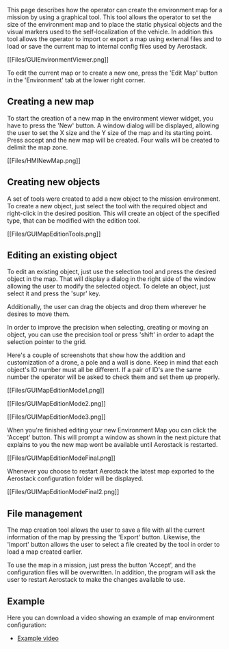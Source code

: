 This page describes how the operator can create the environment map for a mission by using a graphical tool. This tool allows the operator to set the size of the environment map and to place the static physical objects and the visual markers used to the self-localization of the vehicle. In addition this tool allows the operator to import or export a map using external files and to load or save the current map to internal config files used by Aerostack.

[[Files/GUIEnvironmentViewer.png]]

To edit the current map or to create a new one, press the 'Edit Map' button in the 'Environment' tab at the lower right corner.

## Creating a new map

To start the creation of a new map in the environment viewer widget, you have to press the 'New' button. A window dialog will be displayed, allowing the user to set the X size and the Y size of the map and its starting point. Press accept and the new map will be created. Four walls will be created to delimit the map zone.

[[Files/HMINewMap.png]]

## Creating new objects

A set of tools were created to add a new object to the mission environment. To create a new object, just select the tool with the required object and right-click in the desired position. This will create an object of the specified type, that can be modified with the edition tool.

[[Files/GUIMapEditionTools.png]]

## Editing an existing object

To edit an existing object, just use the selection tool and press the desired object in the map. That will display a dialog in the right side of the window allowing the user to modify the selected object. To delete an object, just select it and press the 'supr' key.

Additionally, the user can drag the objects and drop them wherever he desires to move them.

In order to improve the precision when selecting, creating or moving an object, you can use the precision tool or press 'shift' in order to adapt the selection pointer to the grid.

Here's a couple of screenshots that show how the addition and customization of a drone, a pole and a wall is done. Keep in mind that each object's ID number must all be different. If a pair of ID's are the same number the operator will be asked to check them and set them up properly.

[[Files/GUIMapEditionMode1.png]]

[[Files/GUIMapEditionMode2.png]]

[[Files/GUIMapEditionMode3.png]]

When you're finished editing your new Environment Map you can click the 'Accept' button. This will prompt a window as shown in the next picture that explains to you the new map wont be available until Aerostack is restarted.

[[Files/GUIMapEditionModeFinal.png]]

Whenever you choose to restart Aerostack the latest map exported to the Aerostack configuration folder will be displayed.

[[Files/GUIMapEditionModeFinal2.png]]

## File management

The map creation tool allows the user to save a file with all the current information of the map by pressing the 'Export' button. Likewise, the 'Import' button allows the user to select a file created by the tool in order to load a map created earlier.

To use the map in a mission, just press the button 'Accept', and the configuration files will be overwritten. In addition, the program will ask the user to restart Aerostack to make the changes available to use.

## Example

Here you can download a video showing an example of map environment configuration:

- [Example video](https://raw.githubusercontent.com/wiki/Vision4UAV/Aerostack/Files/VideoMapConfiguration.mp4)